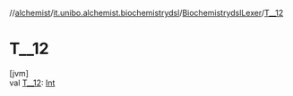 //[alchemist](../../../index.md)/[it.unibo.alchemist.biochemistrydsl](../index.md)/[BiochemistrydslLexer](index.md)/[T__12](-t__12.md)

# T__12

[jvm]\
val [T__12](-t__12.md): [Int](https://kotlinlang.org/api/latest/jvm/stdlib/kotlin/-int/index.html)
